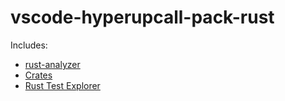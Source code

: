# vscode-hyperupcall-pack-rust

Includes:

- [rust-analyzer](https://marketplace.visualstudio.com/items?itemName=rust-lang.rust-analyzer)
- [Crates](https://marketplace.visualstudio.com/items?itemName=serayuzgur.crates)
- [Rust Test Explorer](https://marketplace.visualstudio.com/items?itemName=swellaby.vscode-rust-test-adapter)
